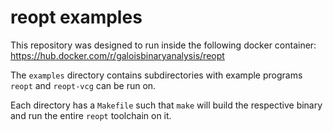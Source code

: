 # reopt examples

This repository was designed to run inside the following docker container: https://hub.docker.com/r/galoisbinaryanalysis/reopt

The `examples` directory contains subdirectories with example programs `reopt`
and `reopt-vcg` can be run on.

Each directory has a `Makefile` such that `make` will build the respective binary
and run the entire `reopt` toolchain on it.


